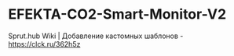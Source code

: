 # EFEKTA-CO2-Smart-Monitor-V2

Sprut.hub Wiki | Добавление кастомных шаблонов - https://clck.ru/362h5z
